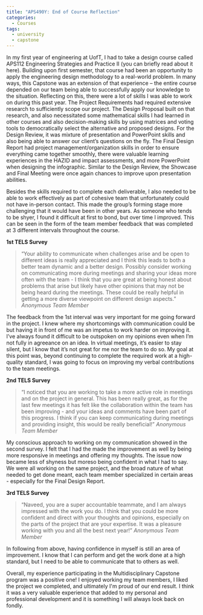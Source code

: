 ```yaml
---
title: "APS490Y: End of Course Reflection"
categories:
  - Courses
tags:
  - university
  - capstone
---
```

In my first year of engineering at UofT, I had to take a design course called APS112 Engineering Strategies and Practice II (you can briefly read about it here). Building upon first semester, that course had been an opportunity to apply the engineering design methodology to a real-world problem. In many ways, this Capstone was an extension of that experience – the entire course depended on our team being able to successfully apply our knowledge to the situation. Reflecting on this, there were a lot of skills I was able to work on during this past year. The Project Requirements had required extensive research to sufficiently scope our project. The Design Proposal built on that research, and also necessitated some mathematical skills I had learned in other courses and also decision-making skills by using matrices and voting tools to democratically select the alternative and proposed designs. For the Design Review, it was mixture of presentation and PowerPoint skills and also being able to answer our client’s questions on the fly. The Final Design Report had project management/organization skills in order to ensure everything came together smoothly, there were valuable learning experiences in the HAZID and impact assessments, and more PowerPoint when designing the infographic. Similar to the Design Review, the Showcase and Final Meeting were once again chances to improve upon presentation abilities. 

Besides the skills required to complete each deliverable, I also needed to be able to work effectively as part of cohesive team that unfortunately could not have in-person contact. This made the group’s forming stage more challenging that it would have been in other years. As someone who tends to be shyer, I found it difficult at first to bond, but over time I improved. This can be seen in the form of the team member feedback that was completed at 3 different intervals throughout the course. 

**1st TELS Survey**

> “Your ability to communicate when challenges arise and be open to different ideas is really appreciated and I think this leads to both a better team dynamic and a better design. Possibly consider working on communicating more during meetings and sharing your ideas more often with the team - I think that you are great at being honest about problems that arise but likely have other opinions that may not be being heard during the meetings. These could be really helpful in getting a more diverse viewpoint on different design aspects.”
> <cite>Anonymous Team Member</cite>

The feedback from the 1st interval was very important for me going forward in the project. I knew where my shortcomings with communication could be but having it in front of me was an impetus to work harder on improving it. I’ve always found it difficult to be outspoken on my opinions even when I’m not fully in agreeance on an idea. In virtual meetings, it’s easier to stay silent, but I know that it’s not great for me nor the team to do so. My goal at this point was, beyond continuing to complete the required work at a high-quality standard, I was going to focus on improving my verbal contributions to the team meetings.

**2nd TELS Survey**

> “I noticed that you are working to take a more active role in meetings and on the project in general. This has been really great, as for the last few meetings it has felt like the collaboration within the team has been improving - and your ideas and comments have been part of this progress. I think if you can keep communicating during meetings and providing insight, this would be really beneficial!”
> <cite>Anonymous Team Member</cite>

My conscious approach to working on my communication showed in the second survey. I felt that I had the made the improvement as well by being more responsive in meetings and offering my thoughts. The issue now became less of shyness but moreso being confident in what I had to say. We were all working on the same project, and the broad nature of what needed to get done meant, each team member specialized in certain areas - especially for the Final Design Report.

**3rd TELS Survey**

> “Naveed, you are a super accountable teammate, and I am always impressed with the work you do. I think that you could be more confident and direct with your thoughts and opinions, especially on the parts of the project that are your expertise. It was a pleasure working with you and all the best next year!”
> <cite>Anonymous Team Member</cite>

In following from above, having confidence in myself is still an area of improvement. I know that I can perform and get the work done at a high standard, but I need to be able to communicate that to others as well.

Overall, my experience participating in the Multidisciplinary Capstone program was a positive one! I enjoyed working my team members, I liked the project we completed, and ultimately I'm proud of our end result. I think it was a very valuable experience that added to my personal and professional development and it is something I will always look back on fondly. 
